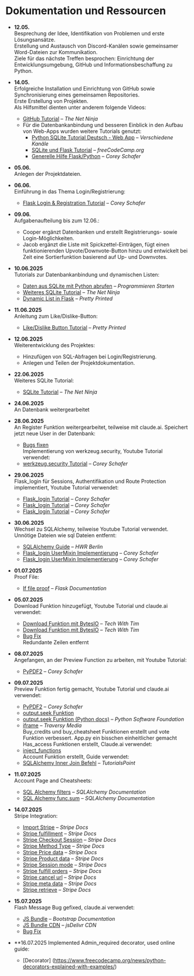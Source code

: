 # Dokumentation und Ressourcen

- **12.05.**  
  Besprechung der Idee, Identifikation von Problemen und erste Lösungsansätze.  
  Erstellung und Austausch von Discord-Kanälen sowie gemeinsamer Word-Dateien zur Kommunikation.  
  Ziele für das nächste Treffen besprochen: Einrichtung der Entwicklungsumgebung, GitHub und Informationsbeschaffung zu Python.

- **14.05.**  
  Erfolgreiche Installation und Einrichtung von GitHub sowie Synchronisierung eines gemeinsamen Repositories.  
  Erste Erstellung von Projekten.  
  Als Hilfsmittel dienten unter anderem folgende Videos:  
  - [GitHub Tutorial](https://www.youtube.com/watch?v=0jzjz4MZ4ZU&t=438s) – *The Net Ninja*  
  - Für die Datenbankanbindung und besseren Einblick in den Aufbau von Web-Apps wurden weitere Tutorials genutzt:  
    - [Python SQLite Tutorial Deutsch - Web App](https://www.youtube.com/results?search_query=python+sqlite+tutorial+deutsch+web+app) – *Verschiedene Kanäle*  
    - [SQLite und Flask Tutorial](https://www.youtube.com/watch?v=362fjQdpFlc) – *freeCodeCamp.org*  
    - [Generelle Hilfe Flask/Python](https://www.youtube.com/watch?v=gBpiToYbsDM&t) – *Corey Schafer*

- **05.06.**  
  Anlegen der Projektdateien.

- **06.06.**  
  Einführung in das Thema Login/Registrierung:  
  - [Flask Login & Registration Tutorial](https://www.youtube.com/watch?v=dam0GPOAvVI) – *Corey Schafer*

- **09.06.**  
  Aufgabenaufteilung bis zum 12.06.:  
  - Cooper ergänzt Datenbanken und erstellt Registrierungs- sowie Login-Möglichkeiten.  
  - Jacob ergänzt die Liste mit Spickzettel-Einträgen, fügt einen funktionierenden Upvote/Downvote-Button hinzu und entwickelt bei Zeit eine Sortierfunktion basierend auf Up- und Downvotes.

- **10.06.2025**  
  Tutorials zur Datenbankanbindung und dynamischen Listen:  
  - [Daten aus SQLite mit Python abrufen](https://www.youtube.com/watch?v=Hyo9rIuYlFc) – *Programmieren Starten*  
  - [Weiteres SQLite Tutorial](https://www.youtube.com/watch?v=KIT4lgR3FWA) – *The Net Ninja*  
  - [Dynamic List in Flask](https://www.youtube.com/watch?v=NO-H8z2tV4I) – *Pretty Printed*

- **11.06.2025**  
  Anleitung zum Like/Dislike-Button:  
  - [Like/Dislike Button Tutorial](https://www.youtube.com/watch?v=rX7B_SV2EC0) – *Pretty Printed*

- **12.06.2025**  
  Weiterentwicklung des Projektes:  
  - Hinzufügen von SQL-Abfragen bei Login/Registrierung.  
  - Anlegen und Teilen der Projektdokumentation.

- **22.06.2025**  
  Weiteres SQLite Tutorial:  
  - [SQLite Tutorial](https://www.youtube.com/watch?v=WBzB7VtH7-g) – *The Net Ninja*

- **24.06.2025**  
  An Datenbank weitergearbeitet

- **28.06.2025**  
  An Register Funktion weitergearbeitet, teilweise mit claude.ai. Speichert jetzt neue User in der Datenbank:  
  - [Bugs fixen](https://claude.ai/share/644c973d-59db-4614-8e57-cf71e15b4903)  
  Implementierung von werkzeug.security, Youtube Tutorial verwendet:  
  - [werkzeug.security Tutorial](https://youtu.be/dam0GPOAvVI?t=5750) – *Corey Schafer*

- **29.06.2025**  
  Flask_login für Sessions, Authentifikation und Route Protection implementiert, Youtube Tutorial verwendet:  
  - [Flask_login Tutorial](https://youtu.be/dam0GPOAvVI?t=6589) – *Corey Schafer*  
  - [Flask_login Tutorial](https://youtu.be/dam0GPOAvVI?t=6355) – *Corey Schafer*  
  - [Flask_login Tutorial](https://youtu.be/dam0GPOAvVI?t=6715) – *Corey Schafer*

- **30.06.2025**  
  Wechsel zu SQLAlchemy, teilweise Youtube Tutorial verwendet. Unnötige Dateien wie sql Dateien entfernt:  
  - [SQLAlchemy Guide](https://hwrberlin.github.io/fswd/sqlalchemy.html) – *HWR Berlin*  
  - [Flask_login UserMixin Implementierung](https://youtu.be/dam0GPOAvVI?t=4993) – *Corey Schafer*  
  - [Flask_login UserMixin Implementierung](https://youtu.be/dam0GPOAvVI?t=6784) – *Corey Schafer*

- **01.07.2025**  
  Proof File:  
  - [If file proof](https://flask.palletsprojects.com/en/latest/patterns/fileuploads/#handling-uploads) – *Flask Documentation*

- **05.07.2025**  
  Download Funktion hinzugefügt, Youtube Tutorial und claude.ai verwendet:  
  - [Download Funktion mit BytesIO](https://youtu.be/pPSZpCVRbvQ?t=322) – *Tech With Tim*  
  - [Download Funktion mit BytesIO](https://youtu.be/pPSZpCVRbvQ?t=273) – *Tech With Tim*  
  - [Bug Fix](https://claude.ai/share/287d947c-dbf3-4661-9c37-92af1f920cd7)  
  Redundante Zeilen entfernt

- **08.07.2025**  
  Angefangen, an der Preview Function zu arbeiten, mit Youtube Tutorial:  
  - [PyPDF2](https://youtu.be/OdIHUdQ1-eQ?t=99) – *Corey Schafer*

- **09.07.2025**  
  Preview Funktion fertig gemacht, Youtube Tutorial und claude.ai verwendet:  
  - [PyPDF2](https://youtu.be/OdIHUdQ1-eQ?t=914) – *Corey Schafer*  
  - [output.seek Funktion](https://claude.ai/share/1ed27432-5d2d-4c34-bd75-52f20ac69919)  
  - [output.seek Funktion (Python docs)](https://docs.python.org/3/library/io.html) – *Python Software Foundation*  
  - [iframe](https://www.youtube.com/watch?v=aRGdDy18qfY) – *Traversy Media*  
  Buy_credits und buy_cheatsheet Funktionen erstellt und vote Funktion verbessert. App.py ein bisschen einheitlicher gemacht  
  Has_access Funktionen erstellt, Claude.ai verwendet:  
  - [inject_functions](https://claude.ai/share/882bbdab-e385-445d-a3f9-b3d34192b12e)  
  Account Funktion erstellt, Guide verwendet:  
  - [SQLAlchemy Inner Join Befehl](https://www.tutorialspoint.com/sqlalchemy/sqlalchemy_orm_working_with_joins.htm) – *TutorialsPoint*

- **11.07.2025**  
  Account Page and Cheatsheets:  
  - [SQL Alchemy filters](https://docs.sqlalchemy.org/en/20/orm/queryguide/select.html#simple-equality-filters) – *SQLAlchemy Documentation*  
  - [SQL Alchemy func.sum](https://docs.sqlalchemy.org/en/20/core/functions.html#sqlalchemy.sql.functions.func.sum) – *SQLAlchemy Documentation*

- **14.07.2025**  
  Stripe Integration:  
  - [Import Stripe](https://docs.stripe.com/api?lang=python) – *Stripe Docs*  
  - [Stripe fulfillment](https://docs.stripe.com/checkout/fulfillment) – *Stripe Docs*  
  - [Stripe Checkout Session](https://docs.stripe.com/api/checkout/sessions/create) – *Stripe Docs*  
  - [Stripe Method Type](https://stripe.com/docs/api/checkout/sessions/create#create-checkout-session-payment_method_types) – *Stripe Docs*  
  - [Stripe Price data](https://stripe.com/docs/api/checkout/sessions/create#create-checkout-session-line_items-price_data) – *Stripe Docs*  
  - [Stripe Product data](https://stripe.com/docs/api/checkout/sessions/create#create-checkout-session-line_items-price_data-product_data) – *Stripe Docs*  
  - [Stripe Session mode](https://stripe.com/docs/api/checkout/sessions/create#create-checkout-session-mode) – *Stripe Docs*  
  - [Stripe fulfill orders](https://stripe.com/docs/payments/checkout/fulfill-orders) – *Stripe Docs*  
  - [Stripe cancel url](https://stripe.com/docs/api/checkout/sessions/create#create-checkout-session-cancel_url) – *Stripe Docs*  
  - [Stripe meta data](https://stripe.com/docs/api/checkout/sessions/create#create-checkout-session-metadata) – *Stripe Docs*  
  - [Stripe retrieve](https://stripe.com/docs/api/checkout/sessions/retrieve) – *Stripe Docs*

- **15.07.2025**  
  Flash Message Bug gefixed, claude.ai verwendet:  
  - [JS Bundle](https://getbootstrap.com/docs/5.1/getting-started/introduction/) – *Bootstrap Documentation*  
  - [JS Bundle CDN](https://cdn.jsdelivr.net/npm/bootstrap@5.3.3/dist/js/bootstrap.bundle.min.js) – *jsDelivr CDN*  
  - [Bug Fix](https://claude.ai/share/4247021c-b55b-40d8-aefd-1b2ca95f3a8a)

- **16.07.2025
  Implemented Admin_required decorator, used online guide:
  - [Decorator] (https://www.freecodecamp.org/news/python-decorators-explained-with-examples/)
